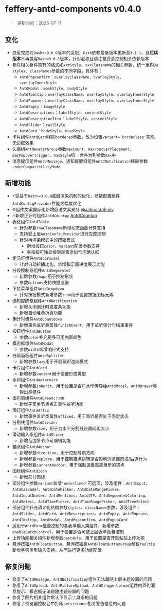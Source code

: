 # feffery-antd-components v0.4.0

> 更新时间：2025-07-11

## 变化

- 底层完成对`Dash>=3.0.0`版本的适配，`Dash`依赖最低版本更新至`3.1.1`，且**后续版本**不再兼容`Dash<3.0.0`版本，针对老项目请注意妥善控制相关依赖版本
- 移除相关组件原有的格式如`xxxStyle`、`xxxClassName`的相关参数，统一重构为`styles`、`classNames`参数的不同字段，具体有：
  - `AntdPopconfirm`：`overlayClassName`、`overlayStyle`、`overlayInnerStyle`
  - `AntdModal`：`maskStyle`、`bodyStyle`
  - `AntdTooltip`：`overlayClassName`、`overlayStyle`、`overlayInnerStyle`
  - `AntdPopover`：`overlayClassName`、`overlayStyle`、`overlayInnerStyle`
  - `AntdEmpty`：`imageStyle`
  - `AntdDescriptions`：`labelStyle`、`contentStyle`
  - `AntdDescriptionItem`：`labelStyle`、`contentStyle`
  - `AntdSlider`：`railStyle`
  - `AntdCard`：`bodyStyle`、`headStyle`
- 卡片组件`AntdCard`移除`bordered`参数，改为设置`variant='borderless'`实现无边框效果
- 头像组`AntdAvatarGroup`参数`maxCount`、`maxPopoverPlacement`、`maxPopovertrigger`、`maxStyle`统一合并为到参数`max`中
- 消息提示组件`AntdMessage`、通知提醒框组件`AntdNotification`移除参数`underCompatibilityMode`

## 新增功能

- ⚡受益于`Dash>=3.0.0`底层渲染机制的优化，参数配置组件`AntdConfigProvider`性能大幅度优化
- 🌐组件文案国际化新增俄语文案支持 [@JohnorJohnny](https://github.com/JohnorJohnny)
- 🔥新增正计时组件`AntdCountup` [AntdCountup](/AntdCountup)
- 表格组件`AntdTable`
  - 针对参数`rowClassName`新增动态函数计算支持
  - 支持受上层`AntdConfigProvider`进行完整控制
  - 针对再渲染模式中的按钮模式
    - 新增按钮`color`、`variant`配置参数支持
    - 各按钮可独立控制是否添加气泡确认框
- 走马灯组件`AntdCarousel`
  - 针对自动轮播功能，新增指示器进度展示功能
- 分段控制器组件`AntdSegmented`
  - 新增参数`shape`用于控制形状
  - 参数`options`支持快捷设置
- 下拉菜单组件`AntdDropdown`
  - 针对按钮模式新增参数`icon`用于设置按钮图标元素
- 通知提醒框组件`AntdNotification`
  - 新增关闭倒计时进度条功能
  - 新增自动堆叠折叠功能
- 倒计时组件`AntdCountdown`
  - 新增事件监听类属性`finishEvent`，用于监听倒计时结束事件
- 按钮组件`AntdButton`
  - 参数`color`补充更多可用内置颜色
- 模态框组件`AntdModal`
  - 参数`width`新增响应式支持
- 分隔面板组件`AntdSplitter`
  - 新增参数`lazy`用于开启延迟渲染模式
- 卡片组件`AntdCard`
  - 新增参数`variant`用于设置形态类型
- 水印组件`AntdWatermark`
  - 新增参数`inherit`，用于设置是否将水印传导给`AntdModal`、`AntdDrawer`等弹出类组件
- 面包屑组件`AntdBreadcrumb`
  - 新增子菜单节点点击事件监听功能
- 固钉组件`AntdAffix`
  - 新增事件监听类属性`affixed`，用于监听是否处于固定状态
- 分割线组件`AntdDivider`
  - 新增参数`size`，用于为水平分割线设置间距大小
- 滑动输入条组件`AntdSlider`
  - 新增范围多节点可编辑功能
- 锚点组件`AntdAnchor`
  - 新增参数`direction`，用于控制导航方向
  - 新增参数`replace`，用于控制锚点跳转是否影响浏览器前进/后退行为
  - 新增参数`currentAnchor`，用于强制设置高亮展示的锚点
- 图标组件`AntdIcon`
  - 新增部分图标
- 部分组件参数`variant`新增`'underlined'`可选项，涉及组件：`AntdInput`、`AntdCascader`、`AntdDatePicker`、`AntdDateRangePicker`、`AntdInputNumber`、`AntdMentions`、`AntdOTP`、`AntdSegmentedColoring`、`AntdSelect`、`AntdTimePicker`、`AntdTimeRangePicker`、`AntdTreeSelect`
- 部分组件补充语义化结构参数`styles`、`classNames`参数，涉及组件：`AntdSlider`、`AntdCard`、`AntdDescriptions`、`AntdEmpty`、`AntdPopover`、`AntdTooltip`、`AntdModal`、`AntdPopconfirm`、`AntdPopupCard`
- 适用于`AntdForm`批量控制的各表单输入类组件，新增参数`enableBatchControl`，用于设置是否可被上层表单批量控制
- 上传功能相关组件新增参数`pastable`，用于设置是否开启粘贴上传功能
- 悬浮按钮`AntdFloatButton`、悬浮按钮组`AntdFloatButtonGroup`参数`tooltip`新增字典类型输入支持，从而进行更多功能配置

## 修复问题

- 修复了`AntdMessage`、`AntdNotification`组件无法跟随上层主题设置的问题
- 修复了`AntdUpload`、`AntdPictureUpload`、`AntdDraggerUpload`组件内置的消息提示、模态框无法跟随主题设置的问题
- 修复了图片相关组件默认不显示工具条的问题
- 修复了浏览器控制台中打印`persistence`相关警告信息的问题
